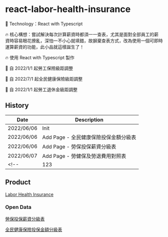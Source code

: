 # react-labor-health-insurance
:rocket: Technology：React with Typescript

:fire: 核心構想：嘗試解決每次計算薪資時都須一一查表，尤其是面對全部員工的薪資時容易眼花撩亂，深怕一不小心就填錯，故摒棄查表方式，改為使用一個可即時運算薪資的功能，此小品就這樣誕生了！

:fire: 使用 React with Typescript 製作

:pushpin: 自 2022/1/1 起勞工保險級距調整

:pushpin: 自 2022/7/1 起全民健康保險級距調整

:pushpin: 自 2022/1/1 起勞工退休金級距調整


## History
| Date       | Description                           |
| ---------- | ------------------------------------- |
| 2022/06/06 | Init                                  |
| 2022/06/06 | Add Page - 全民健康保險投保金額分級表 |
| 2022/06/06 | Add Page - 勞保投保薪資分級表         |
| 2022/06/07 | Add Page - 勞健保及勞退費用對照表     |
<!-- | 123        | Add Page - 薪資即時試算          | -->

## Product
[Labor Health Insurance](https://fakestandard.github.io/react-labor-health-insurance)

### Open Data
[勞保投保薪資分級表](https://data.gov.tw/dataset/6258)

[全民健康保險投保金額分級表](https://data.gov.tw/dataset/20251)
